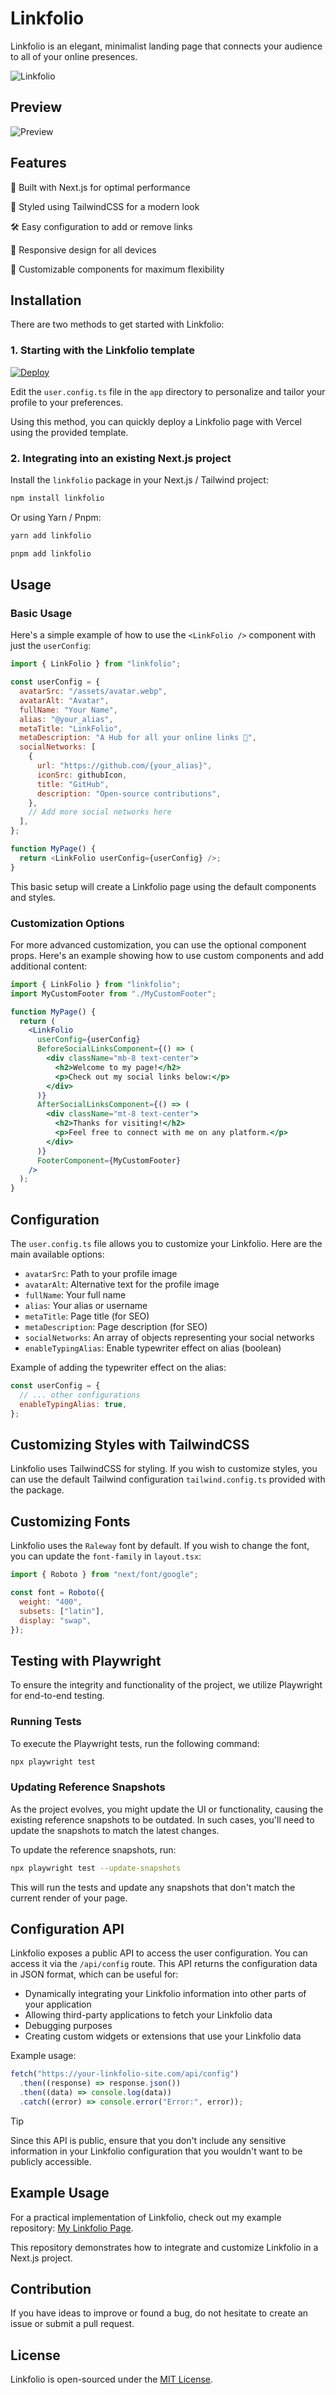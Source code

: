 # Linkfolio

Linkfolio is an elegant, minimalist landing page that connects your audience to all of your online presences.

![Linkfolio](https://github.com/heristop/linkfolio/blob/main/docs/linkfolio.png?raw=true)

## Preview

![Preview](https://github.com/heristop/linkfolio/blob/main/docs/preview.jpg?raw=true)

## Features

🚀 Built with Next.js for optimal performance

💅 Styled using TailwindCSS for a modern look

🛠️ Easy configuration to add or remove links

📱 Responsive design for all devices

🔧 Customizable components for maximum flexibility

## Installation

There are two methods to get started with Linkfolio:

### 1. Starting with the Linkfolio template

[![Deploy](https://vercel.com/button)](https://vercel.com/new/clone?repository-url=https%3A%2F%2Fgithub.com%2Fheristop%2Flinkfolio&&install-command=npm%20install%20%20--legacy-peer-deps)

Edit the `user.config.ts` file in the `app` directory to personalize and tailor your profile to your preferences.

Using this method, you can quickly deploy a Linkfolio page with Vercel using the provided template.

### 2. Integrating into an existing Next.js project

Install the `linkfolio` package in your Next.js / Tailwind project:

```bash
npm install linkfolio
```

Or using Yarn / Pnpm:

```bash
yarn add linkfolio
```

```bash
pnpm add linkfolio
```

## Usage

### Basic Usage

Here's a simple example of how to use the `<LinkFolio />` component with just the `userConfig`:

```javascript
import { LinkFolio } from "linkfolio";

const userConfig = {
  avatarSrc: "/assets/avatar.webp",
  avatarAlt: "Avatar",
  fullName: "Your Name",
  alias: "@your_alias",
  metaTitle: "LinkFolio",
  metaDescription: "A Hub for all your online links 🔗",
  socialNetworks: [
    {
      url: "https://github.com/{your_alias}",
      iconSrc: githubIcon,
      title: "GitHub",
      description: "Open-source contributions",
    },
    // Add more social networks here
  ],
};

function MyPage() {
  return <LinkFolio userConfig={userConfig} />;
}
```

This basic setup will create a Linkfolio page using the default components and styles.

### Customization Options

For more advanced customization, you can use the optional component props. Here's an example showing how to use custom components and add additional content:

```jsx
import { LinkFolio } from "linkfolio";
import MyCustomFooter from "./MyCustomFooter";

function MyPage() {
  return (
    <LinkFolio
      userConfig={userConfig}
      BeforeSocialLinksComponent={() => (
        <div className="mb-8 text-center">
          <h2>Welcome to my page!</h2>
          <p>Check out my social links below:</p>
        </div>
      )}
      AfterSocialLinksComponent={() => (
        <div className="mt-8 text-center">
          <h2>Thanks for visiting!</h2>
          <p>Feel free to connect with me on any platform.</p>
        </div>
      )}
      FooterComponent={MyCustomFooter}
    />
  );
}
```

## Configuration

The `user.config.ts` file allows you to customize your Linkfolio. Here are the main available options:

- `avatarSrc`: Path to your profile image
- `avatarAlt`: Alternative text for the profile image
- `fullName`: Your full name
- `alias`: Your alias or username
- `metaTitle`: Page title (for SEO)
- `metaDescription`: Page description (for SEO)
- `socialNetworks`: An array of objects representing your social networks
- `enableTypingAlias`: Enable typewriter effect on alias (boolean)

Example of adding the typewriter effect on the alias:

```javascript
const userConfig = {
  // ... other configurations
  enableTypingAlias: true,
};
```

## Customizing Styles with TailwindCSS

Linkfolio uses TailwindCSS for styling. If you wish to customize styles, you can use the default Tailwind configuration `tailwind.config.ts` provided with the package.

## Customizing Fonts

Linkfolio uses the `Raleway` font by default. If you wish to change the font, you can update the `font-family` in `layout.tsx`:

```javascript
import { Roboto } from "next/font/google";

const font = Roboto({
  weight: "400",
  subsets: ["latin"],
  display: "swap",
});
```

## Testing with Playwright

To ensure the integrity and functionality of the project, we utilize Playwright for end-to-end testing.

### Running Tests

To execute the Playwright tests, run the following command:

```bash
npx playwright test
```

### Updating Reference Snapshots

As the project evolves, you might update the UI or functionality, causing the existing reference snapshots to be outdated. In such cases, you'll need to update the snapshots to match the latest changes.

To update the reference snapshots, run:

```bash
npx playwright test --update-snapshots
```

This will run the tests and update any snapshots that don't match the current render of your page.

## Configuration API

Linkfolio exposes a public API to access the user configuration. You can access it via the `/api/config` route. This API returns the configuration data in JSON format, which can be useful for:

- Dynamically integrating your Linkfolio information into other parts of your application
- Allowing third-party applications to fetch your Linkfolio data
- Debugging purposes
- Creating custom widgets or extensions that use your Linkfolio data

Example usage:

```javascript
fetch("https://your-linkfolio-site.com/api/config")
  .then((response) => response.json())
  .then((data) => console.log(data))
  .catch((error) => console.error("Error:", error));
```

> [!TIP]
>
> Since this API is public, ensure that you don't include any sensitive information in your Linkfolio configuration that you wouldn't want to be publicly accessible.

## Example Usage

For a practical implementation of Linkfolio, check out my example repository: [My Linkfolio Page](https://github.com/heristop/my-linkfolio).

This repository demonstrates how to integrate and customize Linkfolio in a Next.js project.

## Contribution

If you have ideas to improve or found a bug, do not hesitate to create an issue or submit a pull request.

## License

Linkfolio is open-sourced under the [MIT License](LICENSE).
